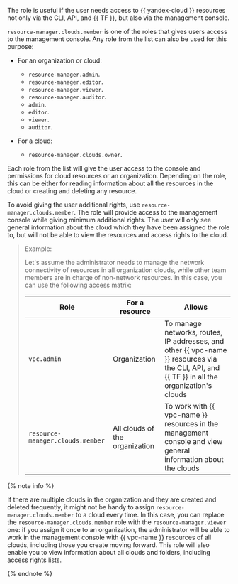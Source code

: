 The role is useful if the user needs access to {{ yandex-cloud }} resources not only via the CLI, API, and {{ TF }}, but also via the management console.

`resource-manager.clouds.member` is one of the roles that gives users access to the management console. Any role from the list can also be used for this purpose:

* For an organization or cloud:

   * `resource-manager.admin`.
   * `resource-manager.editor`.
   * `resource-manager.viewer`.
   * `resource-manager.auditor`.
   * `admin`.
   * `editor`.
   * `viewer`.
   * `auditor`.

* For a cloud:

   * `resource-manager.clouds.owner`.

Each role from the list will give the user access to the console and permissions for cloud resources or an organization. Depending on the role, this can be either for reading information about all the resources in the cloud or creating and deleting any resource.

To avoid giving the user additional rights, use `resource-manager.clouds.member`. The role will provide access to the management console while giving minimum additional rights. The user will only see general information about the cloud which they have been assigned the role to, but will not be able to view the resources and access rights to the cloud.

> Example:
>
> Let's assume the administrator needs to manage the network connectivity of resources in all organization clouds, while other team members are in charge of non-network resources. In this case, you can use the following access matrix:
>
> | Role | For a resource | Allows |
> --- | --- | ---
> | `vpc.admin` | Organization | To manage networks, routes, IP addresses, and other {{ vpc-name }} resources via the CLI, API, and {{ TF }} in all the organization's clouds |
> | `resource-manager.clouds.member` | All clouds of the organization | To work with {{ vpc-name }} resources in the management console and view general information about the clouds |
>

{% note info %}

If there are multiple clouds in the organization and they are created and deleted frequently, it might not be handy to assign `resource-manager.clouds.member` to a cloud every time. In this case, you can replace the `resource-manager.clouds.member` role with the `resource-manager.viewer` one: if you assign it once to an organization, the administrator will be able to work in the management console with {{ vpc-name }} resources of all clouds, including those you create moving forward. This role will also enable you to view information about all clouds and folders, including access rights lists.

{% endnote %}
